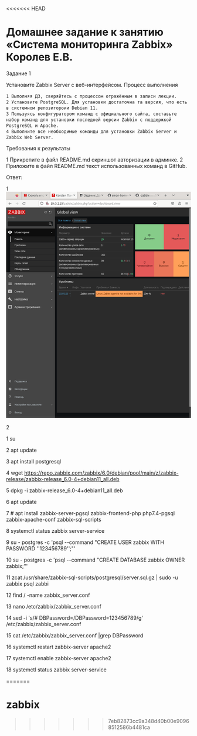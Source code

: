 <<<<<<< HEAD
# Домашнее задание к занятию «Система мониторинга Zabbix» Королев Е.В.

Задание 1

Установите Zabbix Server с веб-интерфейсом.
Процесс выполнения

    1 Выполняя ДЗ, сверяйтесь с процессом отражённым в записи лекции.
    2 Установите PostgreSQL. Для установки достаточна та версия, что есть в системном репозитороии Debian 11.
    3 Пользуясь конфигуратором команд с официального сайта, составьте набор команд для установки последней версии Zabbix с поддержкой PostgreSQL и Apache.
    4 Выполните все необходимые команды для установки Zabbix Server и Zabbix Web Server.

Требования к результаты

   1 Прикрепите в файл README.md скриншот авторизации в админке.
   2 Приложите в файл README.md текст использованных команд в GitHub.


Ответ:

1 ![1](https://github.com/Evgenii199130/-zabbix-.-.-/blob/main/Scrin/1.png)

2 
  

1 su

2 apt update

3 apt install postgresql

4 wget https://repo.zabbix.com/zabbix/6.0/debian/pool/main/z/zabbix-release/zabbix-release_6.0-4+debian11_all.deb

5 dpkg -i zabbix-release_6.0-4+debian11_all.deb

6 apt update 

7  # apt install zabbix-server-pgsql zabbix-frontend-php php7.4-pgsql zabbix-apache-conf zabbix-sql-scripts

8  systemctl status zabbix server-service

9 su - postgres -c 'psql --command "CREATE USER zabbix WITH PASSWORD '\'123456789\'';"'

10 su - postgres -c 'psql --command "CREATE DATABASE zabbix OWNER zabbix;"'

11 zcat /usr/share/zabbix-sql-scripts/postgresql/server.sql.gz | sudo -u zabbix psql zabbi

12 find / -name zabbix_server.conf

13 nano /etc/zabbix/zabbix_server.conf

14 sed -i 's/# DBPassword=/DBPassword=123456789/g' /etc/zabbix/zabbix_server.conf

15 cat /etc/zabbix/zabbix_server.conf |grep DBPassword

16 systemctl restart zabbix-server apache2

17 systemctl enable zabbix-server apache2

18 systemctl status zabbix server-service

=======
# zabbix
>>>>>>> 7eb82873cc9a348d40b00e90968512586b4481ca
